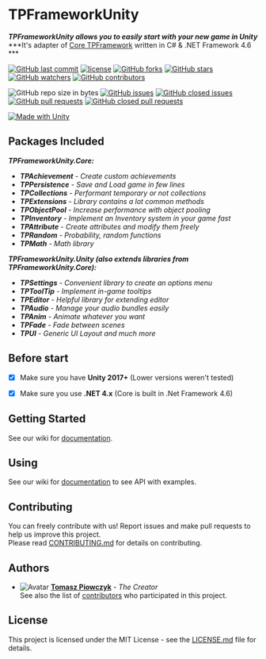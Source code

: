 # TPFrameworkUnity

***TPFrameworkUnity allows you to easily start with your new game in Unity***<br> 
***It's adapter of [Core TPFramework](https://github.com/Prastiwar/TPFramework) written in C# & .NET Framework 4.6 ***

[![GitHub last commit](https://img.shields.io/github/last-commit/Prastiwar/TPFrameworkUnity.svg?label=Updated&style=flat-square&longCache=true)](https://github.com/Prastiwar/TPFrameworkUnity/commits/master)
[![license](https://img.shields.io/github/license/Prastiwar/TPFrameworkUnity.svg?style=flat-square&longCache=true)](https://github.com/Prastiwar/TPFrameworkUnity/blob/master/LICENSE)
[![GitHub forks](https://img.shields.io/github/forks/Prastiwar/TPFrameworkUnity.svg?style=social&label=Fork&longCache=true)](https://github.com/Prastiwar/TPFrameworkUnity/fork)
[![GitHub stars](https://img.shields.io/github/stars/Prastiwar/TPFrameworkUnity.svg?style=social&label=★Star&longCache=true)](https://github.com/Prastiwar/TPFrameworkUnity/stargazers)
[![GitHub watchers](https://img.shields.io/github/watchers/Prastiwar/TPFrameworkUnity.svg?style=social&labelWatcher&longCache=true)](https://github.com/Prastiwar/TPFrameworkUnity/watchers)
[![GitHub contributors](https://img.shields.io/github/contributors/Prastiwar/TPFrameworkUnity.svg?style=social&longCache=true)](https://github.com/Prastiwar/TPFrameworkUnity/contributors)

![GitHub repo size in bytes](https://img.shields.io/github/repo-size/Prastiwar/TPFrameworkUnity.svg?style=flat-square&longCache=true)
[![GitHub issues](https://img.shields.io/github/issues/Prastiwar/TPFrameworkUnity.svg?style=flat-square&longCache=true)](https://github.com/Prastiwar/TPFrameworkUnity/issues)
[![GitHub closed issues](https://img.shields.io/github/issues-closed/Prastiwar/TPFrameworkUnity.svg?style=flat-square&longCache=true)](https://github.com/Prastiwar/TPFrameworkUnity/issues)
[![GitHub pull requests](https://img.shields.io/github/issues-pr/Prastiwar/TPFrameworkUnity.svg?style=flat-square&longCache=true)](https://github.com/Prastiwar/TPFrameworkUnity/pulls)
[![GitHub closed pull requests](https://img.shields.io/github/issues-pr-closed/Prastiwar/TPFrameworkUnity.svg?style=flat-square&longCache=true)](https://github.com/Prastiwar/TPFrameworkUnity/pulls)

[![Made with Unity](https://img.shields.io/badge/Made%20with-Unity-000000.svg?longCache=true&style=for-the-badge&colorA=666677&colorB=222222)](https://unity3d.com/)

## Packages Included

***TPFrameworkUnity.Core:***
* ***TPAchievement*** - *Create custom achievements*
* ***TPPersistence*** - *Save and Load game in few lines*
* ***TPCollections*** - *Performant temporary or not collections*
* ***TPExtensions*** - *Library contains a lot common methods*
* ***TPObjectPool*** - *Increase performance with object pooling*
* ***TPInventory*** - *Implement an Inventory system in your game fast*
* ***TPAttribute*** - *Create attributes and modify them freely*
* ***TPRandom*** - *Probability, random functions*
* ***TPMath*** - *Math library*

***TPFrameworkUnity.Unity (also extends libraries from TPFrameworkUnity.Core):***
* ***TPSettings*** - *Convenient library to create an options menu*
* ***TPToolTip*** - *Implement in-game tooltips*
* ***TPEditor*** - *Helpful library for extending editor*
* ***TPAudio*** - *Manage your audio bundles easily*
* ***TPAnim*** - *Animate whatever you want*
* ***TPFade*** - *Fade between scenes*
* ***TPUI*** - *Generic UI Layout and much more*


## Before start

- [x] Make sure you have **Unity 2017+** (Lower versions weren't tested)
- [x] Make sure you use **.NET 4.x** (Core is built in .Net Framework 4.6)


## Getting Started

See our wiki for [documentation](https://github.com/Prastiwar/TPFrameworkUnity/wiki).  


## Using

See our wiki for [documentation](https://github.com/Prastiwar/TPFrameworkUnity/wiki) to see API with examples.  


## Contributing

You can freely contribute with us! Report issues and make pull requests to help us improve this project.  
Please read [CONTRIBUTING.md](https://github.com/Prastiwar/TPFrameworkUnity/blob/master/.github/CONTRIBUTING.md) for details on contributing.

## Authors

* ![Avatar](https://avatars3.githubusercontent.com/u/33370172?s=40&v=4)  [**Tomasz Piowczyk**](https://github.com/Prastiwar) - *The Creator*  
See also the list of [contributors](https://github.com/Prastiwar/TPFrameworkUnity/contributors) who participated in this project.

## License

This project is licensed under the MIT License - see the [LICENSE.md](https://github.com/Prastiwar/TPFrameworkUnity/blob/master/LICENSE) file for details.
